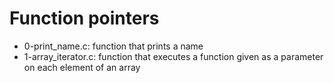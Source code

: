 # Function pointers
* 0-print_name.c: function that prints a name
* 1-array_iterator.c: function that executes a function given as a parameter on each element of an array
